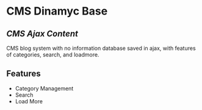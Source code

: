 # CMS Dinamyc Base
## _CMS Ajax Content_

CMS blog system with no information database saved in ajax, with features of categories, search, and loadmore.
## Features
- Category Management
- Search
- Load More
 
